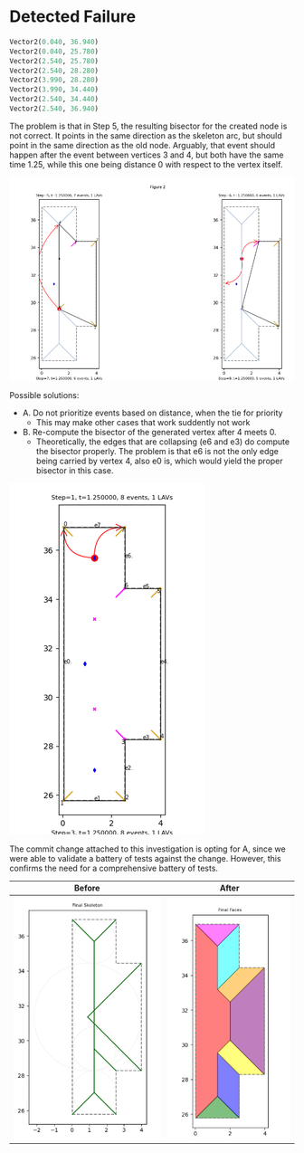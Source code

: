 # Detected Failure

```python
Vector2(0.040, 36.940)
Vector2(0.040, 25.780)
Vector2(2.540, 25.780)
Vector2(2.540, 28.280)
Vector2(3.990, 28.280)
Vector2(3.990, 34.440)
Vector2(2.540, 34.440)
Vector2(2.540, 36.940)
```

The problem is that in Step 5, the resulting bisector for the created node is not correct. It points in the same direction as the skeleton arc, but should point in the same direction as the old node. Arguably, that event should happen after the event between vertices 3 and 4, but both have the same time 1.25, while this one being distance 0 with respect to the vertex itself.

![Step5](./step5.png)

Possible solutions:

* A. Do not prioritize events based on distance, when the tie for priority
  * This may make other cases that work suddently not work
* B. Re-compute the bisector of the generated vertex after 4 meets 0.
  * Theoretically, the edges that are collapsing (e6 and e3) do compute the bisector properly. The problem is that e6 is not the only edge being carried by vertex 4, also e0 is, which would yield the proper bisector in this case.  

![Step0](./step0.png)

The commit change attached to this investigation is opting for A, since we were able to validate a battery of tests against the change. However, this confirms the need for a comprehensive battery of tests.

| Before | After |
|:-------------:|:-------------:|
| ![Before](./before.png) | ![After](./after.png) |
